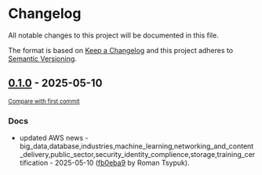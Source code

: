 # Changelog

All notable changes to this project will be documented in this file.

The format is based on [Keep a Changelog](http://keepachangelog.com/en/1.0.0/)
and this project adheres to [Semantic Versioning](http://semver.org/spec/v2.0.0.html).

<!-- insertion marker -->
## [0.1.0](https://github.com/tsypuk/aws-news/releases/tag/ver-2025-05-100.1.0) - 2025-05-10

<small>[Compare with first commit](https://github.com/tsypuk/aws-news/compare/a19c9c951962a7bdb7cec578ee01fa6a0a449617...ver-2025-05-10)</small>

### Docs

- updated AWS news - big_data,database,industries,machine_learning,networking_and_content_delivery,public_sector,security_identity_complience,storage,training_certification - 2025-05-10 ([fb0eba9](https://github.com/tsypuk/aws-news/commit/fb0eba966a21a7beba8acedf2f57f2e0e323e1f6) by Roman Tsypuk).

